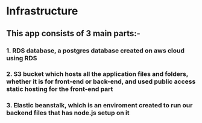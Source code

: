 # Infrastructure
## This app consists of 3 main parts:-
### 1. RDS database, a postgres database created on aws cloud using RDS 
### 2. S3 bucket which hosts all the application files and folders, whether it is for front-end or back-end, and used public access static hosting for the front-end part
### 3. Elastic beanstalk, which is an enviroment created to run our backend files that has node.js setup on it